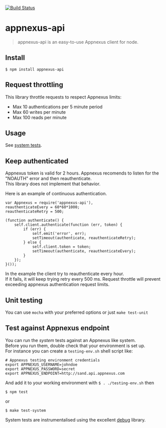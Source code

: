 [![Build Status](https://travis-ci.org/d3media/appnexus-api.png)](https://travis-ci.org/d3media/appnexus-api)
# appnexus-api

> appnexus-api is an easy-to-use Appnexus client for node.


## Install

	$ npm install appnexus-api

## Request throttling

This library throttle requests to respect Appnexus limits:
- Max 10 authentications per 5 minute period
- Max 60 writes per minute
- Max 100 reads per minute


## Usage 

See [system tests](test/system).

## Keep authenticated

Appnexus token is valid for 2 hours. Appnexus recomends to listen for the  
"NOAUTH" error and then reauthenticate.   
This library does not implement that behavior.  

Here is an example of continuous authentication.

    var Appnexus = require('appnexus-api'),
	reauthenticateEvery = 60*60*1000;
	reauthenticateRetry = 500;

    (function authenticate() {
        self.client.authenticate(function (err, token) {
            if (err) {
                self.emit('error', err);
                setTimeout(authenticate, reauthenticateRetry);
            } else {
                self.client.token = token;
                setTimeout(authenticate, reauthenticateEvery);
            }
        });
    }());

In the example the client try to reauthenticate every hour.  
If it fails, it will keep trying retry every 500 ms. Request throttle will prevent  
exceeding appnexus authentication request limits.

## Unit testing

You can use `mocha` with your preferred options or just `make test-unit`

## Test against Appnexus endpoint

You can run the *system* tests against an Appnexus like system.  
Before you run them, double check that your environment is set up.  
For instance you can create a `testing-env.sh` shell script like:  

	# Appnexus testing environment credentials
	export APPNEXUS_USERNAME=johndoe
	export APPNEXUS_PASSWORD=secret
	export APPNEXUS_ENDPOINT=http://sand.api.appnexus.com

And add it to your working environment with `$ . ./testing-env.sh` then

	$ npm test
or 

	$ make test-system

System tests are instrumentalised using the excellent [debug](https://github.com/visionmedia/debug) library.  
